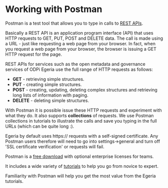 <!-- SPDX-License-Identifier: CC-BY-4.0 -->
<!-- Copyright Contributors to the ODPi Egeria project. -->

# Working with Postman

Postman is a test tool that allows you to type in calls to
[REST APIs](https://en.wikipedia.org/wiki/Representational_state_transfer).

Basically a REST API is an application program
interface (API) that uses HTTP requests to GET, PUT, POST and DELETE data.
The call is made using a URL - just like requesting a web page
from your browser.  In fact, when you request a web page from your browser,
the browser is issuing a GET HTTP request for the page.

REST APIs for services such as the open metadata and
governance services of ODPi Egeria use the full range of
HTTP requests as follows:

* **GET** - retrieving simple structures.
* **PUT** - creating simple structures.
* **POST** - creating, updating, deleting complex structures and retrieving long lists of information with paging.
* **DELETE** - deleting simple structures.

With Postman it is possible issue these HTTP requests and experiment
with what they do.  It also supports **collections** of requests.
We use Postman collections in tutorials to illustrate the
calls and save you typing in the full URLs (which can be quite long :).

Egeria by default uses https:// requests with a self-signed certificate. Any Postman users therefore will need to
go into settings->general and turn off 'SSL certificate verification' or requests will fail.

Postman is a [free download](https://www.getpostman.com/) with optional enterprise licenses
for teams.

It includes a wide variety of [tutorials](https://learning.getpostman.com/concepts/)
to help you go from novice to expert.

Familiarity with Postman will help you get the most value from
the Egeria tutorials.




